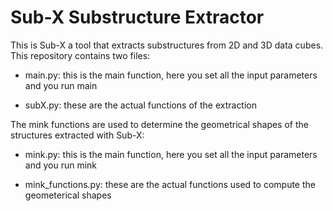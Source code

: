 # Sub-X Substructure Extractor

This is Sub-X a tool that extracts substructures from 2D and 3D data cubes. This repository contains two files:

- main.py: this is the main function, here you set all the input parameters and you run main

- subX.py: these are the actual functions of the extraction 

The mink functions are used to determine the geometrical shapes of the structures extracted with Sub-X:

- mink.py: this is the main function, here you set all the input parameters and you run mink

- mink_functions.py: these are the actual functions used to compute the geometerical shapes


